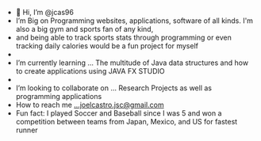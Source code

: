 - 👋 Hi, I’m @jcas96
- I’m Big on Programming websites, applications, software of all kinds. I'm also a big gym and sports fan of any kind,
- and being able to track sports stats through programming or even tracking daily calories would be a fun project for myself
- 
-  I’m currently learning ... The multitude of Java data structures and how to create applications using JAVA FX STUDIO
- 
- I’m looking to collaborate on ... Research Projects as well as programming applications
- How to reach me ...joelcastro.jsc@gmail.com
- Fun fact: I played Soccer and Baseball since I was 5 and won a competition between teams from Japan, Mexico, and US for fastest runner

<!---
jcas96/jcas96 is a ✨ special ✨ repository because its `README.md` (this file) appears on your GitHub profile.
You can click the Preview link to take a look at your changes.
--->
